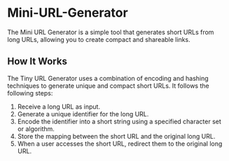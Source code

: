 # Mini-URL-Generator
The Mini URL Generator is a simple tool that generates short URLs from long URLs, allowing you to create compact and shareable links.
## How It Works
The Tiny URL Generator uses a combination of encoding and hashing techniques to generate unique and compact short URLs. It follows the following steps:
1. Receive a long URL as input.
2. Generate a unique identifier for the long URL.
3. Encode the identifier into a short string using a specified character set or algorithm.
4. Store the mapping between the short URL and the original long URL.
5. When a user accesses the short URL, redirect them to the original long URL.
